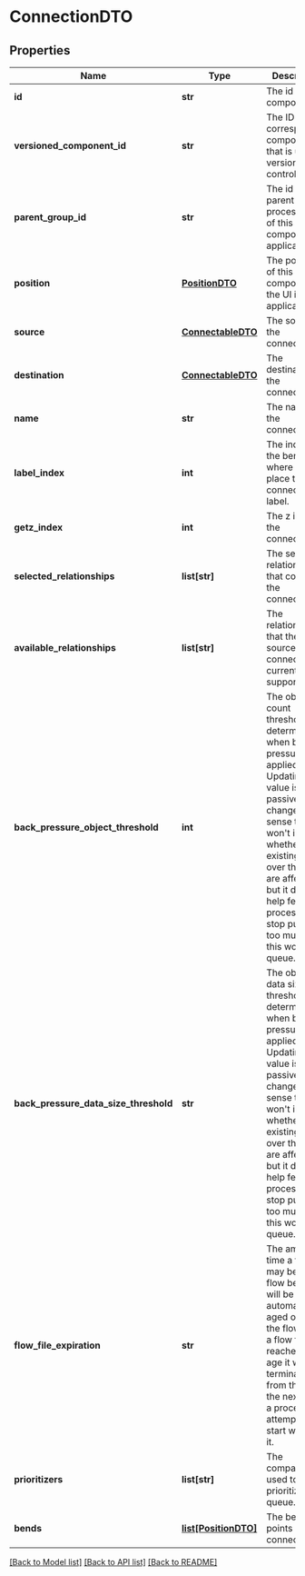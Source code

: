 # ConnectionDTO

## Properties
Name | Type | Description | Notes
------------ | ------------- | ------------- | -------------
**id** | **str** | The id of the component. | [optional] 
**versioned_component_id** | **str** | The ID of the corresponding component that is under version control | [optional] 
**parent_group_id** | **str** | The id of parent process group of this component if applicable. | [optional] 
**position** | [**PositionDTO**](PositionDTO.md) | The position of this component in the UI if applicable. | [optional] 
**source** | [**ConnectableDTO**](ConnectableDTO.md) | The source of the connection. | [optional] 
**destination** | [**ConnectableDTO**](ConnectableDTO.md) | The destination of the connection. | [optional] 
**name** | **str** | The name of the connection. | [optional] 
**label_index** | **int** | The index of the bend point where to place the connection label. | [optional] 
**getz_index** | **int** | The z index of the connection. | [optional] 
**selected_relationships** | **list[str]** | The selected relationship that comprise the connection. | [optional] 
**available_relationships** | **list[str]** | The relationships that the source of the connection currently supports. | [optional] 
**back_pressure_object_threshold** | **int** | The object count threshold for determining when back pressure is applied. Updating this value is a passive change in the sense that it won&#39;t impact whether existing files over the limit are affected but it does help feeder processors to stop pushing too much into this work queue. | [optional] 
**back_pressure_data_size_threshold** | **str** | The object data size threshold for determining when back pressure is applied. Updating this value is a passive change in the sense that it won&#39;t impact whether existing files over the limit are affected but it does help feeder processors to stop pushing too much into this work queue. | [optional] 
**flow_file_expiration** | **str** | The amount of time a flow file may be in the flow before it will be automatically aged out of the flow. Once a flow file reaches this age it will be terminated from the flow the next time a processor attempts to start work on it. | [optional] 
**prioritizers** | **list[str]** | The comparators used to prioritize the queue. | [optional] 
**bends** | [**list[PositionDTO]**](PositionDTO.md) | The bend points on the connection. | [optional] 

[[Back to Model list]](../README.md#documentation-for-models) [[Back to API list]](../README.md#documentation-for-api-endpoints) [[Back to README]](../README.md)



